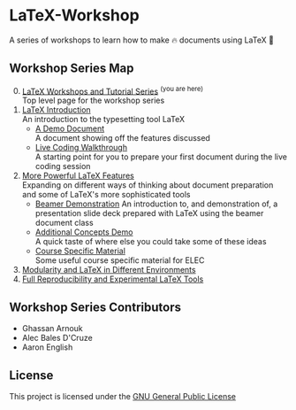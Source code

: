 # LaTeX-Workshop

A series of workshops to learn how to make :fire: documents using LaTeX :green_book: 

## Workshop Series Map

0. [LaTeX Workshops and Tutorial Series](https://github.com/humdrumcomet/LaTeXTutorialSeries) <sup>(you are here)</sup>  
   Top level page for the workshop series
1. [LaTeX Introduction](https://github.com/humdrumcomet/LaTeXIntroductionPresentation)  
    An introduction to the typesetting tool LaTeX
    - [A Demo Document](https://github.com/humdrumcomet/LaTeXIntroduction)  
      A document showing off the features discussed
    - [Live Coding Walkthrough](https://github.com/humdrumcomet/LaTeXCodingSession)  
      A starting point for you to prepare your first document during the live coding session
2. [More Powerful LaTeX Features](https://github.com/humdrumcomet/LaTeXAdvancedWorkshop)  
   Expanding on different ways of thinking about document preparation and some of LaTeX's more sophisticated tools
    - [Beamer Demonstration](https://github.com/humdrumcomet/LaTeXAdvancedWorkshop-Beamer)
      An introduction to, and demonstration of, a presentation slide deck prepared with LaTeX using the beamer document class
    - [Additional Concepts Demo](https://github.com/humdrumcomet/LaTeXAdvancedWorkshop-Extras)  
      A quick taste of where else you could take some of these ideas
    - [Course Specific Material](https://github.com/humdrumcomet/LaTeXAdvancedWorkshop-Course-Specific)  
      Some useful course specific material for ELEC
3. [Modularity and LaTeX in Different Environments](https://github.com/humdrumcomet/LaTeXinDifferentEnvironments)  
4. [Full Reproducibility and Experimental LaTeX Tools]()  

## Workshop Series Contributors

* Ghassan Arnouk
* Alec Bales D'Cruze
* Aaron English

## License

This project is licensed under the [GNU General Public License](LICENSE)

[LICENSE]: https://github.com/humdrumcomet/LaTeXTutorialSeries/blob/main/LICENSE
